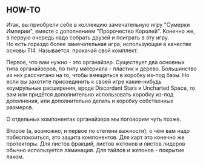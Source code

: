 HOW-TO
---

Итак, вы приобрели себе в коллекцию замечательную игру "Сумерки Империи", вместе с дополнением "Пророчество Королей". Конечно же, в первую очередь надо собрать друзей и поиграть в эту игру.  
Но есть гораздо более замечательная игра, использующая в качестве основы TI4. Называется: прокачай свой комплект.

Первое, что вам нужно - это органайзер. Существует два основных типа органайзеров, по типу материала - пластик и дерево.
Большинство из них рассчитано на то, чтобы вмещаться в коробку из-под базы. Но если вы захотите присоединить к своей игре какие-нибудь хоумрульные расширения, вроде Discordant Stars и Uncharted Space, то вам или придётся
дополнительно использовать коробку из-под дополнения, или дополнительно делать и коробку собственных размеров.

О отдельных компонентах органайзера мы поговорим чуть позже.

Второе (а, возможно, и первое по степени важности), о чём вам надо побеспокоиться, это защита компонентов. Для карт это конечно же протекторы. Для листов фракций, листов жетонов и листов лидеров обычно используется ламинация. 
Для тайлов и жетонов - покрытие лаком.
